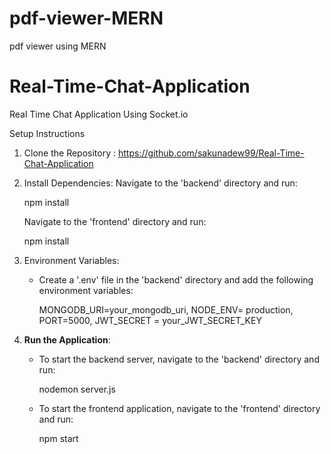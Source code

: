 # pdf-viewer-MERN

pdf viewer using MERN

# Real-Time-Chat-Application

Real Time Chat Application Using Socket.io

Setup Instructions

1. Clone the Repository : https://github.com/sakunadew99/Real-Time-Chat-Application

2. Install Dependencies:
   Navigate to the 'backend' directory and run:

   npm install

   Navigate to the 'frontend' directory and run:

   npm install

3. Environment Variables:

   - Create a '.env' file in the 'backend' directory and add the following environment variables:

     MONGODB_URI=your_mongodb_uri,
     NODE_ENV= production,
     PORT=5000,
     JWT_SECRET = your_JWT_SECRET_KEY

4. **Run the Application**:

   - To start the backend server, navigate to the 'backend' directory and run:

     nodemon server.js

   - To start the frontend application, navigate to the 'frontend' directory and run:

     npm start
